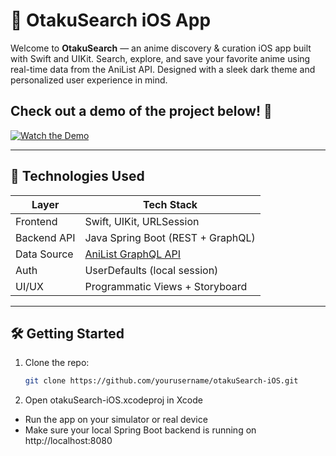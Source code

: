 # 🎌 OtakuSearch iOS App

Welcome to **OtakuSearch** — an anime discovery & curation iOS app built with Swift and UIKit. Search, explore, and save your favorite anime using real-time data from the AniList API. Designed with a sleek dark theme and personalized user experience in mind.


## Check out a demo of the project below! 🎥
[![Watch the Demo](https://img.youtube.com/vi/SplMIEHdu0M/maxresdefault.jpg)](https://youtube.com/shorts/V-PcfQGNlMs?feature=share)

---

## 🧪 Technologies Used

| Layer       | Tech Stack                    |
|-------------|-------------------------------|
| Frontend    | Swift, UIKit, URLSession      |
| Backend API | Java Spring Boot (REST + GraphQL) |
| Data Source | [AniList GraphQL API](https://anilist.co/graphiql) |
| Auth        | UserDefaults (local session)  |
| UI/UX       | Programmatic Views + Storyboard |

---

## 🛠 Getting Started

1. Clone the repo:
   ```bash
   git clone https://github.com/yourusername/otakuSearch-iOS.git

2. Open otakuSearch-iOS.xcodeproj in Xcode
- Run the app on your simulator or real device
- Make sure your local Spring Boot backend is running on http://localhost:8080

